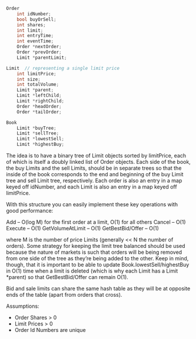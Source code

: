 ```cpp
Order
    int idNumber;
    bool buyOrSell;
    int shares;
    int limit;
    int entryTime;
    int eventTime;
    Order *nextOrder;
    Order *prevOrder;
    Limit *parentLimit;

Limit  // representing a single limit price
    int limitPrice;
    int size;
    int totalVolume;
    Limit *parent;
    Limit *leftChild;
    Limit *rightChild;
    Order *headOrder;
    Order *tailOrder;

Book
    Limit *buyTree;
    Limit *sellTree;
    Limit *lowestSell;
    Limit *highestBuy;
```

The idea is to have a binary tree of Limit objects sorted by limitPrice, each of which is itself a doubly linked list of Order objects.  Each side of the book, the buy Limits and the sell Limits, should be in separate trees so that the inside of the book corresponds to the end and beginning of the buy Limit tree and sell Limit tree, respectively.  Each order is also an entry in a map keyed off idNumber, and each Limit is also an entry in a map keyed off limitPrice.

With this structure you can easily implement these key operations with good performance:

Add – O(log M) for the first order at a limit, O(1) for all others
Cancel – O(1)
Execute – O(1)
GetVolumeAtLimit – O(1)
GetBestBid/Offer – O(1)

where M is the number of price Limits (generally << N the number of orders).  Some strategy for keeping the limit tree balanced should be used because the nature of markets is such that orders will be being removed from one side of the tree as they’re being added to the other.  Keep in mind, though, that it is important to be able to update Book.lowestSell/highestBuy in O(1) time when a limit is deleted (which is why each Limit has a Limit *parent) so that GetBestBid/Offer can remain O(1).

Bid and sale limits can share the same hash table as they will be at opposite ends of the table (apart from orders that cross).

Assumptions:
- Order Shares > 0
- Limit Prices > 0
- Order Id Numbers are unique
